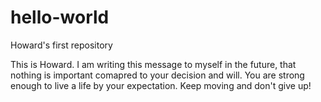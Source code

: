 # hello-world
Howard's first repository


This is Howard. I am writing this message to myself in the future, that nothing is important comapred to your decision and will. You are strong enough to live a life by your expectation. Keep moving and don't give up!
